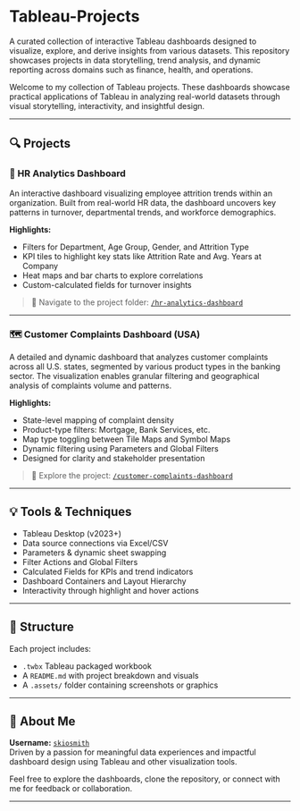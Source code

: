 # Tableau-Projects
A curated collection of interactive Tableau dashboards designed to visualize, explore, and derive insights from various datasets. This repository showcases projects in data storytelling, trend analysis, and dynamic reporting across domains such as finance, health, and operations.

Welcome to my collection of Tableau projects. These dashboards showcase practical applications of Tableau in analyzing real-world datasets through visual storytelling, interactivity, and insightful design.

---

## 🔍 Projects

### 📌 HR Analytics Dashboard

An interactive dashboard visualizing employee attrition trends within an organization. Built from real-world HR data, the dashboard uncovers key patterns in turnover, departmental trends, and workforce demographics.

**Highlights:**
- Filters for Department, Age Group, Gender, and Attrition Type
- KPI tiles to highlight key stats like Attrition Rate and Avg. Years at Company
- Heat maps and bar charts to explore correlations
- Custom-calculated fields for turnover insights

> 📂 Navigate to the project folder: [`/hr-analytics-dashboard`](hr-analytics-dashboard/)

---

### 🗺️ Customer Complaints Dashboard (USA)

A detailed and dynamic dashboard that analyzes customer complaints across all U.S. states, segmented by various product types in the banking sector. The visualization enables granular filtering and geographical analysis of complaints volume and patterns.

**Highlights:**
- State-level mapping of complaint density
- Product-type filters: Mortgage, Bank Services, etc.
- Map type toggling between Tile Maps and Symbol Maps
- Dynamic filtering using Parameters and Global Filters
- Designed for clarity and stakeholder presentation

> 📂 Explore the project: [`/customer-complaints-dashboard`](customer-complaints-dashboard/)

---

## 💡 Tools & Techniques

- Tableau Desktop (v2023+)
- Data source connections via Excel/CSV
- Parameters & dynamic sheet swapping
- Filter Actions and Global Filters
- Calculated Fields for KPIs and trend indicators
- Dashboard Containers and Layout Hierarchy
- Interactivity through highlight and hover actions

---

## 📁 Structure

Each project includes:
- `.twbx` Tableau packaged workbook
- A `README.md` with project breakdown and visuals
- A `.assets/` folder containing screenshots or graphics

---

## 👤 About Me

**Username:** [`skiosmith`](https://github.com/skiosmith)  
Driven by a passion for meaningful data experiences and impactful dashboard design using Tableau and other visualization tools.

Feel free to explore the dashboards, clone the repository, or connect with me for feedback or collaboration.

---
